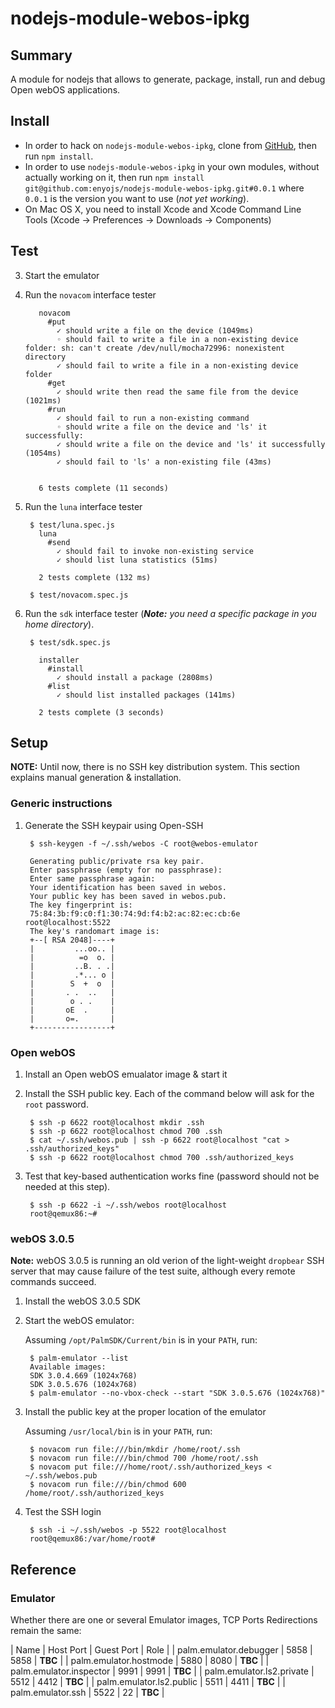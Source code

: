 nodejs-module-webos-ipkg
========================

Summary
-------

A module for nodejs that allows to generate, package, install, run and debug Open webOS applications.

Install
-------

* In order to hack on `nodejs-module-webos-ipkg`, clone from [GitHub](https://github.com/enyojs/nodejs-module-webos-ipkg), then run `npm install`.
* In order to use `nodejs-module-webos-ipkg` in your own modules, without actually working on it, then run `npm install git@github.com:enyojs/nodejs-module-webos-ipkg.git#0.0.1` where `0.0.1` is the version you want to use (_not yet working_).
* On Mac OS X, you need to install Xcode and Xcode Command Line Tools (Xcode -> Preferences -> Downloads -> Components)

Test
----

3. Start the emulator
4. Run the `novacom` interface tester

		  novacom
		    #put
		      ✓ should write a file on the device (1049ms)
		      ◦ should fail to write a file in a non-existing device folder: sh: can't create /dev/null/mocha72996: nonexistent directory
		      ✓ should fail to write a file in a non-existing device folder 
		    #get
		      ✓ should write then read the same file from the device (1021ms)
		    #run
		      ✓ should fail to run a non-existing command 
		      ◦ should write a file on the device and 'ls' it successfully: 
		      ✓ should write a file on the device and 'ls' it successfully (1054ms)
		      ✓ should fail to 'ls' a non-existing file (43ms)
		
		
		  6 tests complete (11 seconds)

5. Run the `luna` interface tester

        $ test/luna.spec.js
          luna
            #send
              ✓ should fail to invoke non-existing service 
              ✓ should list luna statistics (51ms)
        
          2 tests complete (132 ms)

        $ test/novacom.spec.js

6. Run the `sdk` interface tester (_**Note:** you need a specific package in you home directory_).

        $ test/sdk.spec.js
        
          installer
            #install
              ✓ should install a package (2808ms)
            #list
              ✓ should list installed packages (141ms)
        
          2 tests complete (3 seconds)

Setup
-----

**NOTE:** Until now, there is no SSH key distribution system.  This section explains manual generation & installation.

### Generic instructions

1. Generate the SSH keypair using Open-SSH

		$ ssh-keygen -f ~/.ssh/webos -C root@webos-emulator
		
		Generating public/private rsa key pair.
		Enter passphrase (empty for no passphrase): 
		Enter same passphrase again: 
		Your identification has been saved in webos.
		Your public key has been saved in webos.pub.
		The key fingerprint is:
		75:84:3b:f9:c0:f1:30:74:9d:f4:b2:ac:82:ec:cb:6e root@localhost:5522
		The key's randomart image is:
		+--[ RSA 2048]----+
		|         ...oo.. |
		|          =o  o. |
		|         ..B. . .|
		|         .*... o |
		|        S  +  o  |
		|       . .  ..   |
		|        o . .    |
		|       oE  .     |
		|       o=.       |
		+-----------------+

### Open webOS

1. Install an Open webOS emualator image & start it
2. Install the SSH public key.  Each of the command below will ask for the `root` password.

		$ ssh -p 6622 root@localhost mkdir .ssh
		$ ssh -p 6622 root@localhost chmod 700 .ssh
		$ cat ~/.ssh/webos.pub | ssh -p 6622 root@localhost "cat > .ssh/authorized_keys"
		$ ssh -p 6622 root@localhost chmod 700 .ssh/authorized_keys

3. Test that key-based authentication works fine (password should not be needed at this step).

		$ ssh -p 6622 -i ~/.ssh/webos root@localhost
		root@qemux86:~# 



### webOS 3.0.5

**Note:** webOS 3.0.5 is running an old verion of the light-weight `dropbear` SSH server that may cause failure of the test suite, although every remote commands succeed.

1. Install the webOS 3.0.5 SDK
2. Start the webOS emulator:

	Assuming `/opt/PalmSDK/Current/bin` is in your `PATH`, run:
	
		$ palm-emulator --list
		Available images:
		SDK 3.0.4.669 (1024x768)
		SDK 3.0.5.676 (1024x768)
		$ palm-emulator --no-vbox-check --start "SDK 3.0.5.676 (1024x768)"

3. Install the public key at the proper location of the emulator

	Assuming `/usr/local/bin` is in your `PATH`, run:

		$ novacom run file:///bin/mkdir /home/root/.ssh
		$ novacom run file:///bin/chmod 700 /home/root/.ssh
		$ novacom put file:///home/root/.ssh/authorized_keys < ~/.ssh/webos.pub
		$ novacom run file:///bin/chmod 600 /home/root/.ssh/authorized_keys

3. Test the SSH login

		$ ssh -i ~/.ssh/webos -p 5522 root@localhost
		root@qemux86:/var/home/root# 


## Reference

### Emulator

Whether there are one or several Emulator images, TCP Ports Redirections remain the same:

| Name | Host Port | Guest Port | Role |
| palm.emulator.debugger | 5858 | 5858 | **TBC** |
| palm.emulator.hostmode | 5880 | 8080 | **TBC** |
| palm.emulator.inspector | 9991 | 9991 | **TBC** |
| palm.emulator.ls2.private | 5512 | 4412 | **TBC** |
| palm.emulator.ls2.public | 5511 | 4411 | **TBC** |
| palm.emulator.ssh | 5522 | 22 | **TBC** |

